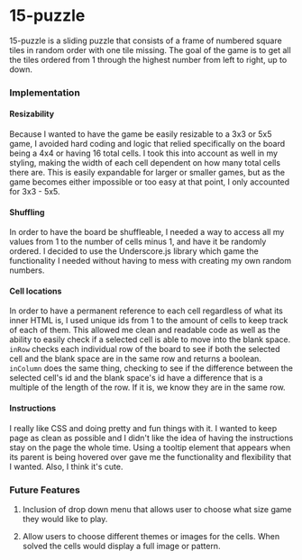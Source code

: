 # 15-puzzle

15-puzzle is a sliding puzzle that consists of a frame of numbered square tiles in random order with one tile missing. The goal of the game is to get all the tiles ordered from 1 through the highest number from left to right, up to down.

### Implementation

#### Resizability
Because I wanted to have the game be easily resizable to a 3x3 or 5x5 game, I avoided hard coding and logic that relied specifically on the board being a 4x4 or having 16 total cells. I took this into account as well in my styling, making the width of each cell dependent on how many total cells there are. This is easily expandable for larger or smaller games, but as the game becomes either impossible or too easy at that point, I only accounted for 3x3 - 5x5.

#### Shuffling
In order to have the board be shuffleable, I needed a way to access all my values from 1 to the number of cells minus 1, and have it be randomly ordered. I decided to use the Underscore.js library which game the functionality I needed without having to mess with creating my own random numbers.

#### Cell locations
In order to have a permanent reference to each cell regardless of what its inner HTML is, I used unique ids from 1 to the amount of cells to keep track of each of them. This allowed me clean and readable code as well as the ability to easily check if a selected cell is able to move into the blank space. `inRow` checks each individual row of the board to see if both the selected cell and the blank space are in the same row and returns a boolean. `inColumn` does the same thing, checking to see if the difference between the selected cell's id and the blank space's id have a difference that is a multiple of the length of the row. If it is, we know they are in the same row.

#### Instructions
I really like CSS and doing pretty and fun things with it. I wanted to keep page as clean as possible and I didn't like the idea of having the instructions stay on the page the whole time. Using a tooltip element that appears when its parent is being hovered over gave me the functionality and flexibility that I wanted. Also, I think it's cute.


### Future Features

1. Inclusion of drop down menu that allows user to choose what size game they would like to play.

2. Allow users to choose different themes or images for the cells. When solved the cells would display a full image or pattern.

